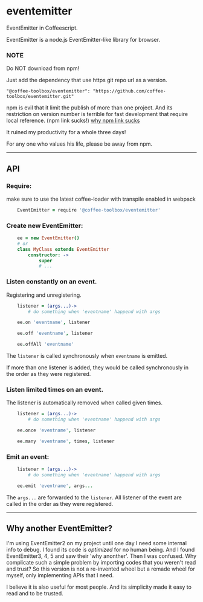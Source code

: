 # eventemitter

EventEmitter in Coffeescript.

EventEmitter is a node.js EventEmitter-like library for browser.

### NOTE
Do NOT download from npm!

Just add the dependency that use https git repo url as a version.

    "@coffee-toolbox/eventemitter": "https://github.com/coffee-toolbox/eventemitter.git"

npm is evil that it limit the publish of more than one project.
And its restriction on version number is terrible for fast development that
require local reference. (npm link sucks!)
[why npm link sucks](https://github.com/webpack/webpack/issues/554)

It ruined my productivity for a whole three days!

For any one who values his life, please be away from npm.

----

## API

### Require:

make sure to use the latest coffee-loader with transpile enabled in webpack

```coffeescript
    EventEmitter = require '@coffee-toolbox/eventemitter'
```

### Create new EventEmitter:

```coffeescript
    ee = new EventEmitter()
    # or
    class MyClass extends EventEmitter
        constructor: ->
            super
            # ...
```

### Listen constantly on an event.

Registering and unregistering.

```coffeescript
    listener = (args...)->
        # do something when 'eventname' happend with args

    ee.on 'eventname', listener

    ee.off 'eventname', listener

    ee.offAll 'eventname'
```

The `listener` is called synchronously when `eventname` is emitted.

If more than one listener is added, they would be called synchronously in the
order as they were registered.

### Listen limited times on an event.

The listener is automatically removed when called given times.

```coffeescript
    listener = (args...)->
        # do something when 'eventname' happend with args

    ee.once 'eventname', listener

    ee.many 'eventname', times, listener
```

### Emit an event:

```coffeescript
    listener = (args...)->
        # do something when 'eventname' happend with args

    ee.emit 'eventname', args...
```

The `args...` are forwarded to the `listener`. All listener of the event are
called in the order as they were registered.

----

## Why another EventEmitter?

I'm using EventEmitter2 on my project until one day I need some internal info
to debug. I found its code is *optimized* for no human being. And I found
EventEmitter3, 4, 5 and saw their 'why anonther'. Then I was confused. Why
complicate such a simple problem by importing codes that you weren't read and
trust? So this version is not a re-invented wheel but a remade wheel for
myself, only implementing APIs that I need.

I believe it is also useful for most people. And its simplicity made it easy to
read and to be trusted.
